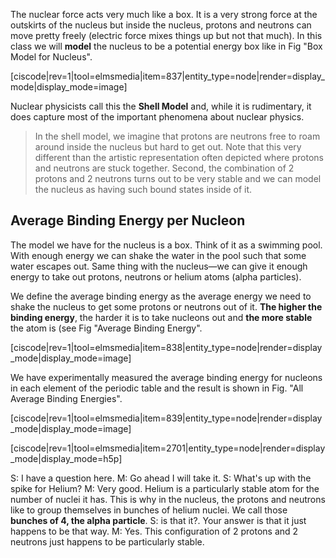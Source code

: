 The nuclear force acts very much like a box. It is a very strong force at the outskirts of the nucleus but inside the nucleus, protons and neutrons can move pretty freely (electric force mixes things up but not that much). In this class we will **model** the nucleus to be a potential energy box like in Fig "Box Model for Nucleus".

[ciscode|rev=1|tool=elmsmedia|item=837|entity_type=node|render=display_mode|display_mode=image]

Nuclear physicists call this the **Shell Model** and, while it is rudimentary, it does capture most of the important phenomena about nuclear physics.

> In the shell model, we imagine that protons are neutrons free to roam around inside the nucleus but hard to get out. Note that this very different than the artistic representation often depicted where protons and neutrons are stuck together. Second, the combination of 2 protons and 2 neutrons turns out to be very stable and we can model the nucleus as having such bound states inside of it.  

## Average Binding Energy per Nucleon 

The model we have for the nucleus is a box. Think of it as a swimming pool. With enough energy we can shake the water in the pool such that some water escapes out. Same thing with the nucleus—we can give it enough energy to take out protons, neutrons or helium atoms (alpha particles).

We define the average binding energy as the average energy we need to shake the nucleus to get some protons or neutrons out of it. **The higher the binding energy**, the harder it is to take nucleons out and **the more stable** the atom is (see Fig "Average Binding Energy".

[ciscode|rev=1|tool=elmsmedia|item=838|entity_type=node|render=display_mode|display_mode=image]

We have experimentally measured the average binding energy for nucleons in each element of the periodic table and the result is shown in Fig. "All Average Binding Energies".

[ciscode|rev=1|tool=elmsmedia|item=839|entity_type=node|render=display_mode|display_mode=image]

[ciscode|rev=1|tool=elmsmedia|item=2701|entity_type=node|render=display_mode|display_mode=h5p]
 
S: I have a question here.
M: Go ahead I will take it.
S: What's up with the spike for Helium?
M: Very good. Helium is a particularly stable atom for the number of nuclei it has. This is why in the nucleus, the protons and neutrons like to group themselves in bunches of helium nuclei. We call those **bunches of 4, the alpha particle**.
S: is that it?. Your answer is that it just happens to be that way.
M: Yes. This configuration of 2 protons and 2 neutrons just happens to be particularly stable.